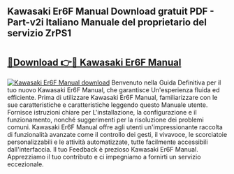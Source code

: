 ## Kawasaki Er6F Manual Download gratuit PDF - Part-v2i Italiano Manuale del proprietario del servizio ZrPS1

# <h2><a href="http://dfc0pl4.blite.top/?on=Kawasaki+Er6F+Manual">🔗Download 👉🔴 Kawasaki Er6F Manual</a></h2>

[![Kawasaki Er6F Manual download](https://i.imgur.com/lujVjoI.png)](http://dfc0pl4.blite.top/?on=Kawasaki+Er6F+Manual)
Benvenuto nella Guida Definitiva per il tuo nuovo Kawasaki Er6F Manual, che garantisce Un'esperienza fluida ed efficiente. Prima di utilizzare Kawasaki Er6F Manual, familiarizzare con le sue caratteristiche e caratteristiche leggendo questo Manuale utente. Fornisce istruzioni chiare per L'installazione, la configurazione e il funzionamento, nonché suggerimenti per la risoluzione dei problemi comuni. Kawasaki Er6F Manual offre agli utenti un'impressionante raccolta di funzionalità avanzate come il controllo dei gesti, il vivavoce, le scorciatoie personalizzabili e le attività automatizzate, tutte facilmente accessibili dall'interfaccia. Il tuo Feedback è prezioso Kawasaki Er6F Manual. Apprezziamo il tuo contributo e ci impegniamo a fornirti un servizio eccezionale.
